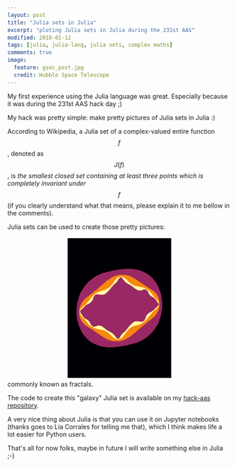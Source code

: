 ```yaml
---
layout: post
title: "Julia sets in Julia"
excerpt: "ploting Julia sets in Julia during the 231st AAS"
modified: 2018-01-12
tags: [julia, julia-lang, julia sets, complex maths]
comments: true
image:
  feature: gsoc_post.jpg
  credit: Hubble Space Telescope
---
```


My first experience using the Julia language was great. Especially because it
was during the 231st AAS hack day ;)

My hack was pretty simple: make pretty pictures of Julia sets in Julia :)

According to Wikipedia, a Julia set of a complex-valued entire function $$f$$, denoted
as $$J(f)$$, is <i>the smallest closed set containing at least three points which is
completely invariant under</i> $$f$$ (if you clearly understand what that means,
please explain it to me bellow in the comments).

Julia sets can be used to create those pretty pictures:
<br>
<center><img src="../images/galaxy_julia_set.gif" style="width:237px;height:320px;"></center>
commonly known as fractals.

The code to create this "galaxy" Julia set is available on my <a href="https://github.com/mirca/hackaas231">
hack-aas repository</a>.

A very nice thing about Julia is that you can use it on Jupyter notebooks
(thanks goes to Lia Corrales for telling me that), which I think makes life
a lot easier for Python users.

That's all for now folks, maybe in future I will write something else in Julia ;-)
